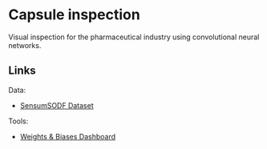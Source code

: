 # Capsule inspection

Visual inspection for the pharmaceutical industry using convolutional neural networks.

## Links

Data:

- [SensumSODF Dataset](https://www.sensum.eu/sensumsodf-dataset/)

Tools:

- [Weights & Biases Dashboard](https://wandb.ai/felixpeters/capsule-inspection/overview)
